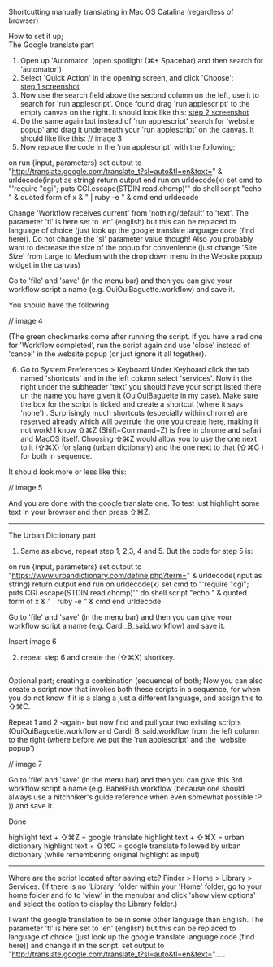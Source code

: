 Shortcutting manually translating in Mac OS Catalina (regardless of browser)

How to set it up;</br>
The Google translate part</br>

1. Open up 'Automator' (open spotlight (⌘+ Spacebar) and then search for 'automator')
2. Select 'Quick Action' in the opening screen, and click 'Choose':</br>
[step 1 screenshot](/Images/Step1.png)
3. Now use the search field above the second column on the left, use it to search for 'run applescript'. Once found drag 'run applescript' to the empty canvas on the right. It should look like this:
[step 2 screenshot](/Images/Step2.png)
4. Do the same again but instead of 'run applescript' search for 'website popup' and drag it underneath your 'run applescript' on the canvas. It should like like this:
// image 3
5. Now replace the code in the 'run applescript' with the following;

on run {input, parameters}
 set output to "http://translate.google.com/translate_t?sl=auto&tl=en&text=" & urldecode(input as string)
 return output
end run
on urldecode(x)
 set cmd to "'require \"cgi\"; puts CGI.escape(STDIN.read.chomp)'"
 do shell script "echo " & quoted form of x & " | ruby -e " & cmd
end urldecode


Change 'Workflow receives current' from 'nothing/default' to 'text'.
The parameter 'tl' is here set to 'en' (english) but this can be replaced to language of choice (just look up the google translate language code (find here)). Do not change the 'sl' parameter value though!
Also you probably want to decrease the size of the popup for convenience (just change 'Site Size' from Large to Medium with the drop down menu in the Website popup widget in the canvas)

Go to 'file' and 'save' (in the menu bar) and then you can give your workflow script a name (e.g. OuiOuiBaguette.workflow) and save it.

You should have the following:

// image 4

 (The green checkmarks come after running the script. If you have a red one for 'Workflow completed', run the script again and use 'close' instead of 'cancel' in the website popup (or just ignore it all together).


6. Go to System Preferences > Keyboard
Under Keyboard click the tab named 'shortcuts' and in the left column select 'services'.
Now in the right under the subheader 'text' you should have your script listed there un the name you have given it (OuiOuiBaguette in my case).
Make sure the box for the script is ticked and create a shortcut (where it says 'none') . Surprisingly much shortcuts (especially within chrome) are reserved already which will overrule the one you create here, making it not work! I know ⇧⌘Z (Shift+Command+Z) is free in chrome and safari and MacOS itself. Choosing ⇧⌘Z would allow you to use the one next to it (⇧⌘X) for slang (urban dictionary) and the one next to that (⇧⌘C ) for both in sequence.

It should look more or less like this:

// image 5

And you are done with the google translate one. To test just highlight some text in your browser and then press ⇧⌘Z.

---

The Urban Dictionary part
1. Same as above, repeat step 1, 2,3, 4 and 5.
But the code for step 5 is:

on run {input, parameters}
set output to "https://www.urbandictionary.com/define.php?term=" & urldecode(input as string)
return output
end run
on urldecode(x)
set cmd to "'require \"cgi\"; puts CGI.escape(STDIN.read.chomp)'"
do shell script "echo " & quoted form of x & " | ruby -e " & cmd
end urldecode

Go to 'file' and 'save' (in the menu bar) and then you can give your workflow script a name (e.g. Cardi_B_said.workflow) and save it.

Insert image 6

2. repeat step 6 and create the (⇧⌘X) shortkey.

---


Optional part;
creating a combination (sequence) of both;
Now you can also create a script now that invokes both these scripts in a sequence, for when you do not know if it is a slang a just a different language, and assign this to ⇧⌘C.

Repeat 1 and 2 -again- but now find and pull your two existing scripts (OuiOuiBaguette.workflow and Cardi_B_said.workflow from the left column to the right (where before we put the 'run applescript' and the 'website popup')

// image 7

 Go to 'file' and 'save' (in the menu bar) and then you can give this 3rd workflow script a name (e.g. BabelFish.workflow (because one should always use a hitchhiker's guide reference when even somewhat possible :P )) and save it.



Done

highlight text + ⇧⌘Z = google translate
highlight text + ⇧⌘X = urban dictionary
highlight text + ⇧⌘C = google translate followed by urban dictionary (while remembering original highlight as input)



---


Where are the script located after saving etc?
Finder > Home > Library > Services. (If there is no 'Library' folder within your 'Home' folder, go to your home folder and fo to 'view' in the menubar and click 'show view options' and select the option to display the Library folder.)

I want the google translation to be in some other language than English.
The parameter 'tl' is here set to 'en' (english) but this can be replaced to language of choice (just look up the google translate language code (find here)) and change it in the script.
 set output to "http://translate.google.com/translate_t?sl=auto&tl=en&text=".....
